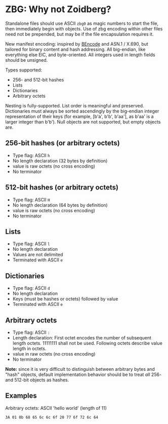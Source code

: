 ZBG: Why not Zoidberg?
==============

Standalone files should use ASCII ```zbg0``` as magic numbers to start the file, then immediately begin with objects. Use of zbg encoding within other files need not be prepended, but may be if the file encapsulation requires it.

New manifest encoding: inspired by [BEncode](https://wiki.theory.org/BitTorrentSpecification#Bencoding) and ASN.1 / X.690, but tailored for binary content and hash addressing. All big-endian, like everything else EIC, and byte-oriented. All integers used in length fields should be unsigned.

Types supported:

+ 256- and 512-bit hashes
+ Lists
+ Dictionaries
+ Arbitrary octets

Nesting is fully-supported. List order is meaningful and preserved. Dictionaries must always be sorted ascendingly by the big-endian integer representation of their keys (for example, [b'a', b'b', b'aa'], as b'aa' is a larger integer than b'b'). Null objects are not supported, but empty objects are.

256-bit hashes (or arbitrary octets)
-----

+ Type flag: ASCII ```h```
+ No length declaration (32 bytes by definition)
+ value is raw octets (no cross encoding)
+ No terminator

512-bit hashes (or arbitrary octets)
-----

+ Type flag: ASCII ```H```
+ No length declaration (64 bytes by definition)
+ value is raw octets (no cross encoding)
+ No terminator

Lists
-----

+ Type flag: ASCII ```l```
+ No length declaration
+ Values are not delimited
+ Terminated with ASCII ```e```

Dictionaries
--------

+ Type flag: ASCII ```d```
+ No length declaration
+ Keys (must be hashes or octets) followed by value
+ Terminated with ASCII ```e```

Arbitrary octets
---------

+ Type flag: ASCII ```:```
+ Length declaration: First octet encodes the number of subsequent length octets. 11111111 shall not be used. Following octets describe value length in octets.
+ value in raw octets (no cross encoding)
+ No terminator

**Note:** since it is very difficult to distinguish between arbitrary bytes and "hash" objects, default implementation behavior should be to treat *all* 256- and 512-bit objects as hashes.

Examples
-------

Arbitrary octets: ASCII 'hello world' (length of 11)

```3A 01 0b 68 65 6c 6c 6f 20 77 6f 72 6c 64 ```